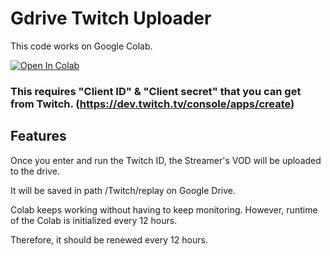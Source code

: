 # Gdrive Twitch Uploader

This code works on Google Colab.

<a href="https://colab.research.google.com/github/EunGeon222/Gdrive-Twitch-Uploader/blob/main/Gdrive%20Twitch%20Uploader.ipynb" target="parent"><img src="https://colab.research.google.com/assets/colab-badge.svg" alt="Open In Colab"></a>
### This requires "Client ID" & "Client secret" that you can get from Twitch. (https://dev.twitch.tv/console/apps/create)

## Features
Once you enter and run the Twitch ID, the Streamer's VOD will be uploaded to the drive.

It will be saved in path /Twitch/replay on Google Drive.

Colab keeps working without having to keep monitoring. However, runtime of the Colab is initialized every 12 hours.

Therefore, it should be renewed every 12 hours.

